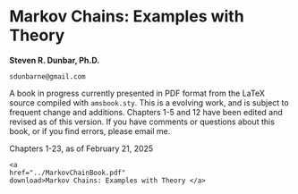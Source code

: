 Markov Chains: Examples with Theory
===================================

**Steven R. Dunbar, Ph.D.**

`sdunbarne@gmail.com`

A book in progress currently presented in PDF format from the LaTeX
source compiled with `amsbook.sty`.  This is a evolving work, and is
subject to frequent change and additions.  Chapters 1-5 and 12 have been
edited and revised as of this version.  If you have comments or
questions about this book, or if you find errors, please email me.

Chapters 1-23, as of February 21, 2025

~~~
<a
href="../MarkovChainBook.pdf"
download>Markov Chains: Examples with Theory </a> 

~~~
